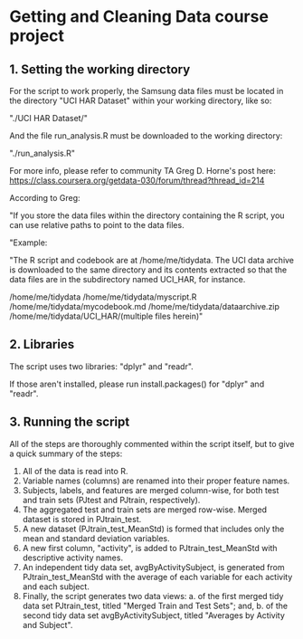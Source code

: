 # Getting and Cleaning Data course project

## 1. Setting the working directory

For the script to work properly, the Samsung data files must be located in the directory "UCI HAR Dataset" within your working directory, like so:

  "./UCI HAR Dataset/"
  
And the file run_analysis.R must be downloaded to the working directory:

  "./run_analysis.R"

For more info, please refer to community TA Greg D. Horne's post here: https://class.coursera.org/getdata-030/forum/thread?thread_id=214 

According to Greg:

"If you store the data files within the directory containing the R script, you can use relative paths to point to the data files.

"Example:

"The R script and codebook are at /home/me/tidydata. The UCI data archive is downloaded to the same directory and its contents extracted so that the data files are in the subdirectory named UCI_HAR, for instance.

/home/me/tidydata
/home/me/tidydata/myscript.R
/home/me/tidydata/mycodebook.md
/home/me/tidydata/dataarchive.zip
/home/me/tidydata/UCI_HAR/(multiple files herein)"

## 2. Libraries

The script uses two libraries: "dplyr" and "readr". 

If those aren't installed, please run install.packages() for "dplyr" and "readr".

## 3. Running the script

All of the steps are thoroughly commented within the script itself, but to give a quick summary of the steps:

1. All of the data is read into R.
2. Variable names (columns) are renamed into their proper feature names.
3. Subjects, labels, and features are merged column-wise, for both test and train sets (PJtest and PJtrain, respectively).
4. The aggregated test and train sets are merged row-wise. Merged dataset is stored in PJtrain_test.
5. A new dataset (PJtrain_test_MeanStd) is formed that includes only the mean and standard deviation variables.
6. A new first column, "activity", is added to PJtrain_test_MeanStd with descriptive activity names.
7. An independent tidy data set, avgByActivitySubject, is generated from PJtrain_test_MeanStd with the average of each variable for each activity and each subject.
8. Finally, the script generates two data views:
    a. of the first merged tidy data set PJtrain_test, titled "Merged Train and Test Sets"; and,
    b. of the second tidy data set avgByActivitySubject, titled "Averages by Activity and Subject".
